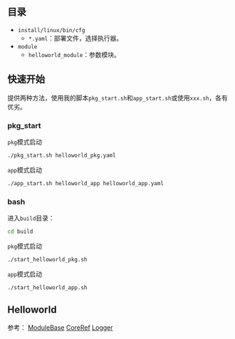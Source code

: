 ## 目录

- `install/linux/bin/cfg`
  - `*.yaml`：部署文件，选择执行器。
- `module`
  - `helloworld_module`：参数模块。

## 快速开始

提供两种方法，使用我的脚本`pkg_start.sh`和`app_start.sh`或使用`xxx.sh`，各有优劣。

### pkg_start

`pkg`模式启动

```bash
./pkg_start.sh helloworld_pkg.yaml
```
`app`模式启动

```bash
./app_start.sh helloworld_app helloworld_app.yaml
```

### bash

进入`build`目录：

```bash
cd build
```

`pkg`模式启动

```bash
./start_helloworld_pkg.sh
```

`app`模式启动

```bash
./start_helloworld_app.sh
```

## Helloworld

参考：
[ModuleBase](https://docs.aimrt.org/tutorials/interface_cpp/module_base.html)
[CoreRef](https://docs.aimrt.org/tutorials/interface_cpp/core_ref.html)
[Logger](https://docs.aimrt.org/tutorials/interface_cpp/logger.html)
